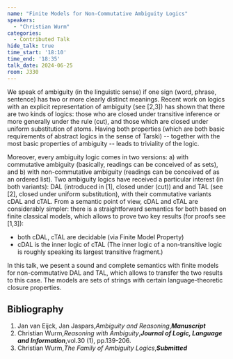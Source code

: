 ```yaml
---
name: "Finite Models for Non-Commutative Ambiguity Logics"
speakers:
  - "Christian Wurm"
categories:
  - Contributed Talk
hide_talk: true
time_start: '18:10'
time_end: '18:35'
talk_date: 2024-06-25
room: J330
---
```




We speak of ambiguity (in the linguistic sense) if one sign (word, phrase, sentence) has two or more clearly distinct meanings. 
Recent work on logics with an explicit representation of ambiguity (see [2,3]) has shown that there are two kinds of logics: those who are closed under transitive inference or more generally under the rule (cut), and those which are closed under uniform substitution of atoms. Having both properties (which are both basic requirements of abstract logics in the sense of Tarski) -- together with the most basic properties of ambiguity -- leads to triviality of the logic.  

Moreover, every ambiguity logic comes in two versions: a) with commutative ambiguity (basically, readings can be conceived of as sets), and b) with non-commutative ambiguity (readings can be conceived of as an ordered list). Two ambiguity logics have received a particular interest (in both variants): DAL (introduced in [1], closed under (cut)) and  and TAL (see [2], closed under uniform substitution), with their commutative variants cDAL and cTAL. From a semantic point of view, cDAL and cTAL are considerably simpler: there is a straightforward semantics for both based on finite classical models, which allows to prove two key results (for proofs see [1,3]):

  -  both cDAL, cTAL are decidable (via Finite Model Property)
  -  cDAL is the inner logic of cTAL (The inner logic of a non-transitive logic is roughly speaking its largest transitive fragment.)

In this talk, we pesent a sound and complete semantics with finite models for non-commutative DAL and TAL, which allows to transfer the two results to this case. The models are sets of strings with certain language-theoretic closure properties. 










## Bibliography

1. Jan van Eijck, Jan Jaspars,_Ambiguity and Reasoning_,**_Manuscript_**
2. Christian Wurm,_Reasoning with Ambiguity_,**_Journal of Logic, Language and Information_**,vol.30 (1), pp.139-206.
3. Christian Wurm,_The Family of Ambiguity Logics_,**_Submitted_**






